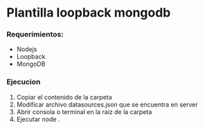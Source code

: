 # Plantilla loopback mongodb 
### Requerimientos:
* Nodejs
* Loopback
* MongoDB
### Ejecucion
1. Copiar el contenido de la carpeta
2. Modificar archivo datasources.json que se encuentra en server
3. Abrir consola o terminal en la raiz de la carpeta
4. Ejecutar node .
